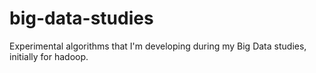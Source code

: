 big-data-studies
================

Experimental algorithms that I'm developing during my Big Data studies, initially for hadoop.
